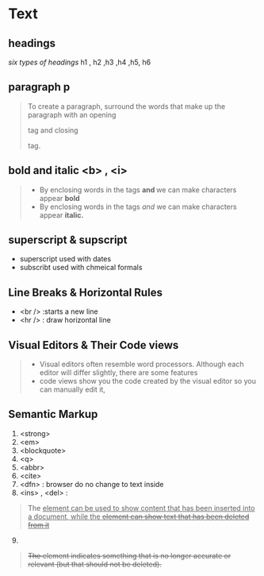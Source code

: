 # Text
## headings
*six types of headings*
h1 , h2 ,h3 ,h4 ,h5, h6
## paragraph p
> To create a paragraph, surround the words that make up the paragraph with an opening <p> tag and closing </p> tag.
## bold and italic \<b> , \<i>
>  * By enclosing words in the tags 
<b> and </b> we can make 
characters appear **bold**
> * By enclosing words in the tags 
<i> and </i> we can make 
characters appear **italic.**
## superscript & supscript
* superscript used with dates
* subscribt used with chmeical formals
## Line Breaks & Horizontal Rules
* \<br /> :starts a new line
* \<hr /> : draw horizontal line 
## Visual Editors & Their Code views
> * Visual editors often resemble word processors. Although 
each editor will differ slightly, there are some features
> * code views show you the code created by the visual editor so you can manually edit it,
## Semantic Markup
1. \<strong>
2. \<em>
3. \<blockquote>
4. \<q>
5. \<abbr>
6. \<cite>
7. \<dfn> : browser do no change to text inside
8. \<ins> , \<del> :
> The <ins> element can be used 
to show content that has been 
inserted into a document, while 
the <del> element can show text 
that has been deleted from it
9. <s>
> The <s> element indicates 
something that is no longer 
accurate or relevant (but that 
should not be deleted).

